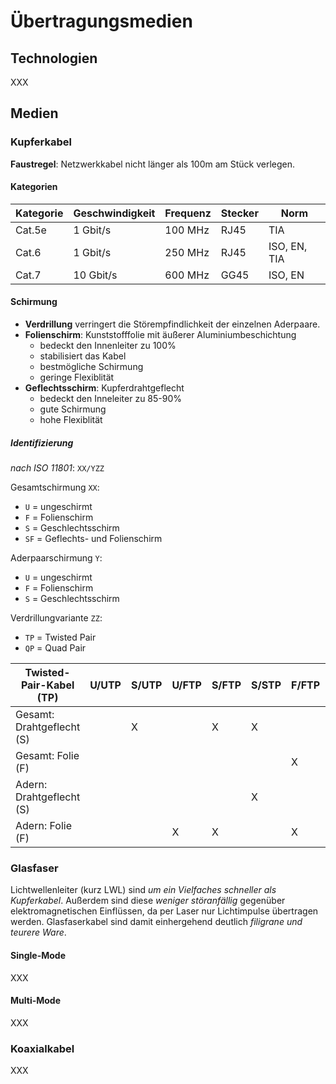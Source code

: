 # Übertragungsmedien

## Technologien
XXX

## Medien

### Kupferkabel
**Faustregel**: Netzwerkkabel nicht länger als 100m am Stück verlegen.

#### Kategorien

| Kategorie | Geschwindigkeit | Frequenz | Stecker | Norm         |
|-----------|-----------------|----------|---------|--------------|
| Cat.5e    | 1 Gbit/s        | 100 MHz  | RJ45    | TIA          |
| Cat.6     | 1 Gbit/s        | 250 MHz  | RJ45    | ISO, EN, TIA |
| Cat.7     | 10 Gbit/s       | 600 MHz  | GG45    | ISO, EN      |

#### Schirmung
- **Verdrillung** verringert die Störempfindlichkeit der einzelnen Aderpaare.
- **Folienschirm**: Kunststofffolie mit äußerer Aluminiumbeschichtung
	- bedeckt den Innenleiter zu 100%
	- stabilisiert das Kabel
	- bestmögliche Schirmung
	- geringe Flexiblität
- **Geflechtsschirm**: Kupferdrahtgeflecht
	- bedeckt den Inneleiter zu 85-90%
	- gute Schirmung
	- hohe Flexiblität


##### Identifizierung
*nach ISO 11801*:  `XX/YZZ`

Gesamtschirmung `XX`:
- `U` = ungeschirmt
- `F` = Folienschirm
- `S` = Geschlechtsschirm
- `SF` = Geflechts- und Folienschirm

Aderpaarschirmung `Y`:
- `U` = ungeschirmt
- `F` = Folienschirm
- `S` = Geschlechtsschirm

Verdrillungvariante `ZZ`:
- `TP` = Twisted Pair
- `QP` = Quad Pair

| Twisted-Pair-Kabel (TP)   | U/UTP | S/UTP | U/FTP | S/FTP | S/STP | F/FTP | SF/FTP |
| ------------------------- | ----- | ----- | ----- | ----- | ----- | ----- | ------ |
| Gesamt: Drahtgeflecht (S) |       | X     |       | X     | X     |       | X      |
| Gesamt: Folie (F)         |       |       |       |       |       | X     | X      |
| Adern: Drahtgeflecht (S)  |       |       |       |       | X     |       |        |
| Adern: Folie (F)          |       |       | X     | X     |       | X     | X      |

### Glasfaser
Lichtwellenleiter (kurz LWL) sind *um ein Vielfaches schneller als Kupferkabel*. Außerdem sind diese *weniger störanfällig* gegenüber elektromagnetischen Einflüssen, da per Laser nur Lichtimpulse übertragen werden. Glasfaserkabel sind damit einhergehend deutlich *filigrane und teurere Ware*.

#### Single-Mode
XXX

#### Multi-Mode
XXX

### Koaxialkabel
XXX
